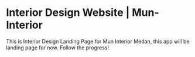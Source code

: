 # Interior Design Website | Mun-Interior

This is Interior Design Landing Page for Mun Interior Medan, this app will be landing page for now. Follow the progress!